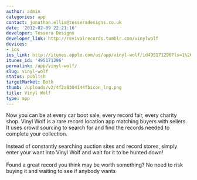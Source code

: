 ```yaml
---
author: admin
categories: app
contact: jonathan.ellis@tesseradesigns.co.uk
date: '2012-02-09 22:21:16'
developer: Tessera Designs
developer_link: http://revivalrecords.tumblr.com/vinylwolf
devices: 
- ios
ios_link: http://itunes.apple.com/us/app/vinyl-wolf/id495171296?ls=1%26mt=8
itunes_id: '495171296'
permalink: /app/vinyl-wolf/
slug: vinyl-wolf
status: publish
targetMarket: Both
thumb: /uploads/v2/4f2a8304144fbicon_lrg.png
title: Vinyl Wolf
type: app
---
```


Now you can be at every car boot sale, every record fair, every charity shop. Vinyl Wolf is a rare record location app matching buyers with sellers. It uses crowd sourcing to search for and find the records needed to complete your collection.<br />
<br />
Instead of constantly searching auction sites and record stores, simply enter your want into Vinyl Wolf and wait for it to be hunted down!<br />
<br />
Found a great record you think may be worth something? No need to risk buying it and waiting to see if anybody wants